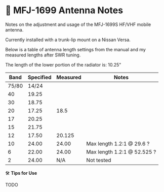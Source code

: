 # 📡 MFJ-1699 Antenna Notes

Notes on the adjustment and usage of the MFJ-1699S HF/VHF mobile antenna. 

Currently installed with a trunk-lip mount on a Nissan Versa.

Below is a table of antenna length settings from the manual and my measured lengths after SWR tuning. 

The length of the lower portion of the radiator is: 10.25"

| Band   | Specified | Measured     | Notes                                 |
|--------|-----------|--------------|---------------------------------------|
| 75/80  | 14/24     |              |                                       |
| 40     | 19.25     |              |                                       |
| 30     | 18.75     |              |                                       |
| 20     | 17.25     | 18.5         |                                       |
| 17     | 20.25     |              |                                       |
| 15     | 21.75     |              |                                       |
| 12     | 17.50     | 20.125       |                                       |
| 10     | 24.00     | 24.00        | Max length      1.2:1 @ 29.6 ?        |
| 6      | 22.00     | 24.00        | Max length      1.2:1 @ 52.525 ?      |
| 2      | 24.00     | N/A          | Not tested                            |

🛠️ **Tips for Use**

TODO
